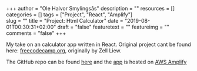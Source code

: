 +++
author = "Ole Halvor Smylingsås"
description = ""
resources = []
categories = []
tags = ["Project", "React", "Amplify"]  
slug = ""
title = "Project: Html Calculator"
date = "2019-08-01T00:30:31+02:00"
draft = "false"
featuretext = ""
featureimg = ""
comments = "false"
+++

My take on an calculator app written in React. Original project cant be found here: [freecodecamp.org](https://www.freecodecamp.org/news/how-to-build-an-html-calculator-app-from-scratch-using-javascript-4454b8714b98/), originally by Zell Liew.   

The GitHub repo can be found [here](https://github.com/olehsm/html-react-ampliffy-calc) and the [app](https://master.da3nzdsjs3zqd.amplifyapp.com/) is hosted on [AWS Amplify](https://aws.amazon.com/amplify/)